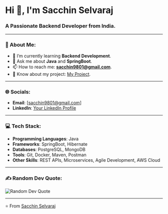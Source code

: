 # Hi 👋, I'm Sacchin Selvaraj

### A Passionate Backend Developer from India.

---

### 💫 About Me:
- 🌱 I’m currently learning **Backend Development**.
- 💬 Ask me about **Java** and **SpringBoot**.
- 📫 How to reach me: **sacchin9801@gmail.com**.
- 📄 Know about my project: [My Project](https://sharespace01.netlify.app/).

---

### 🌐 Socials:
- **Email**: [sacchin9801@gmail.com]
- **LinkedIn**: [Your LinkedIn Profile](https://www.linkedin.com/in/sacchin/)

---

### 💻 Tech Stack:
- **Programming Languages**: Java
- **Frameworks**: SpringBoot, Hibernate
- **Databases**: PostgreSQL, MongoDB
- **Tools**: Git, Docker, Maven, Postman
- **Other Skills**: REST APIs, Microservices, Agile Development, AWS Cloud

---

### ✍️ Random Dev Quote:
![Random Dev Quote](https://quotes-github-readme.vercel.app/api?type=horizontal&theme=radical)

---

⭐️ From [Sacchin Selvaraj](https://github.com/Sacchin-Selvaraj)
